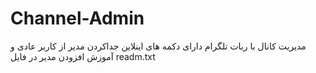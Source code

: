 # Channel-Admin
مدیریت کانال با ربات تلگرام دارای دکمه های اینلاین جداکردن مدیر از کاربر عادی و آموزش افزودن مدیر در فایل readm.txt
